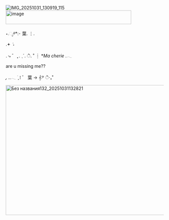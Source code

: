 ![IMG_20251031_130919_115](https://github.com/user-attachments/assets/6cdfb3b7-d233-4daa-b320-bcd2ada1d872)<img width="400" height="44" alt="image" src="https://github.com/user-attachments/assets/d6122f1e-0377-4147-9a6b-fdb6fe22ee86" />



 ⋆.ೃ࿔*:･                               葉.  ⋮.            
                  .𖥔 ݁ ˖

.    ⤷         ゛ ִִֶֶָ ִִֶֶ.                  ˎˊ.                   ੈ.                            ˚ ┊
 **Ma cherie* .𓂃 

    
   are u missing  me??

ִֶָ. ..𓂃 ࣪ ִֶָ                ⁞                       ゛   葉
    →               𝄞𝄢              ੈ‧₊˚
   
<img width="736" height="414" alt="Без названия132_20251031132821" src="https://github.com/user-attachments/assets/dfe92680-180f-4fa0-a637-54ee1753915c" />
